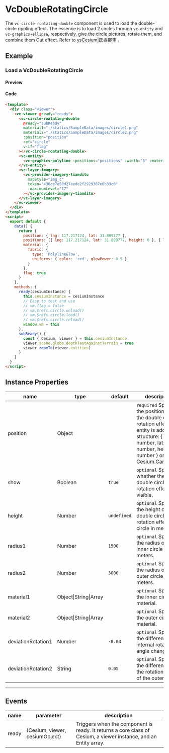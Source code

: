 # VcDoubleRotatingCircle

The `vc-circle-roatating-double` component is used to load the double-circle rippling effect. The essence is to load 2 circles through `vc-entity` and `vc-graphics-ellipse`, respectively, give the circle pictures, rotate them, and combine them Out effect. Refer to [ysCesium|跃焱邵隼](https://www.wellyyss.cn/ysCesium/main/app.html) 。

## Example

### Load a VcDoubleRotatingCircle

#### Preview

<doc-preview>
  <template>
    <div class="viewer">
      <vc-viewer @ready="ready">
        <vc-circle-roatating-double
          @ready="subReady"
          material1="./statics/SampleData/images/circle1.png"
          material2="./statics/SampleData/images/circle2.png"
          :position="position"
          ref="circle"
          v-if="flag"
        ></vc-circle-roatating-double>
        <vc-entity>
          <vc-graphics-polyline :positions="positions" :width="5" :material="material"></vc-graphics-polyline>
        </vc-entity>
        <vc-layer-imagery>
          <vc-provider-imagery-tianditu mapStyle="img_c" token="436ce7e50d27eede2f2929307e6b33c0" :maximumLevel="17"></vc-provider-imagery-tianditu>
        </vc-layer-imagery>
      </vc-viewer>
    </div>
  </template>
  <script>
    export default {
      data() {
        return {
          position: { lng: 117.217124, lat: 31.809777 },
          positions: [{ lng: 117.217124, lat: 31.809777, height: 0 }, { lng: 117.217124, lat: 31.809777, height: 3000 }],
          material: {
            fabric: {
              type: 'PolylineGlow',
              uniforms: { color: 'red', glowPower: 0.5 }
            }
          },
          flag: true
        }
      },
      methods: {
        ready(cesiumInstance) {
          this.cesiumInstance = cesiumInstance
          window.vm = this
        },
        subReady() {
          const { Cesium, viewer } = this.cesiumInstance
          viewer.scene.globe.depthTestAgainstTerrain = true
          viewer.zoomTo(viewer.entities)
        }
      }
    }
  </script>
</doc-preview>

#### Code

```html
<template>
  <div class="viewer">
    <vc-viewer @ready="ready">
      <vc-circle-roatating-double
        @ready="subReady"
        material1="./statics/SampleData/images/circle1.png"
        material2="./statics/SampleData/images/circle2.png"
        :position="position"
        ref="circle"
        v-if="flag"
      ></vc-circle-roatating-double>
      <vc-entity>
        <vc-graphics-polyline :positions="positions" :width="5" :material="material"></vc-graphics-polyline>
      </vc-entity>
      <vc-layer-imagery>
        <vc-provider-imagery-tianditu
          mapStyle="img_c"
          token="436ce7e50d27eede2f2929307e6b33c0"
          :maximumLevel="17"
        ></vc-provider-imagery-tianditu>
      </vc-layer-imagery>
    </vc-viewer>
  </div>
</template>
<script>
  export default {
    data() {
      return {
        position: { lng: 117.217124, lat: 31.809777 },
        positions: [{ lng: 117.217124, lat: 31.809777, height: 0 }, { lng: 117.217124, lat: 31.809777, height: 3000 }],
        material: {
          fabric: {
            type: 'PolylineGlow',
            uniforms: { color: 'red', glowPower: 0.5 }
          }
        },
        flag: true
      }
    },
    methods: {
      ready(cesiumInstance) {
        this.cesiumInstance = cesiumInstance
        // Easy to test and use
        // vm.flag = false
        // vm.$refs.circle.unload()
        // vm.$refs.circle.load()
        // vm.$refs.circle.reload()
        window.vm = this
      },
      subReady() {
        const { Cesium, viewer } = this.cesiumInstance
        viewer.scene.globe.depthTestAgainstTerrain = true
        viewer.zoomTo(viewer.entities)
      }
    }
  }
</script>
```

## Instance Properties

<!-- prettier-ignore -->
| name | type | default | description |
| ---------------------- | ------- | ------ | -------------------------------------------------------------------------- |
| position | Object | | `required` Specify the position where the double circle rotation effect entity is added. structure: { lng: number, lat: number, height: number } or Cesium.Cartesian3 |
| show | Boolean | `true` | `optional` Specify whether the double circle rotation effect is visible.|
| height | Number | `undefined` | `optional` Specify the height of the double circle rotation effect circle in meters.|
| radius1 | Number | `1500` | `optional` Specify the radius of the inner circle in meters.|
| radius2 | Number | `3000` | `optional` Specify the radius of the outer circle in meters.|
| material1 | Object\|String\|Array | | `optional` Specify the inner circle material.|
| material2 | Object\|String\|Array | | `optional` Specify the outer circle material.|
| deviationRotation1 | Number | `-0.03` | `optional` Specify the difference in internal rotation angle change. |
| deviationRotation2 | String | `0.05` | `optional` Specify the difference of the rotation angle of the outer circle. |

---

## Events

<!-- prettier-ignore -->
| name | parameter | description |
| ---- | --------- | ----------- |
| ready | {Cesium, viewer, cesiumObject} | Triggers when the component is ready. It returns a core class of Cesium, a viewer instance, and an Entity array. |
